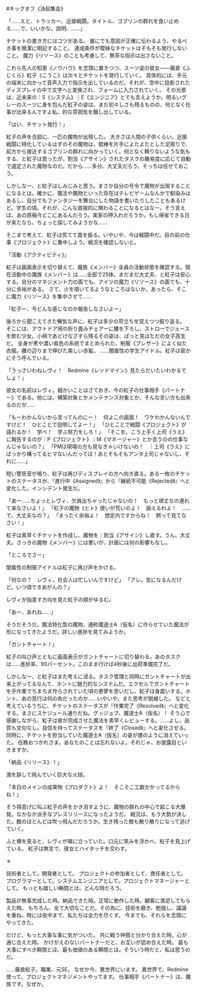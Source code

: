 #キックオフ《決起集会》

「……えと、トラッカー、近接戦闘。タイトル、ゴブリンの群れを食い止める……で、いいかな。説明、……」

チケットの書き方にはコツがある。
誰にでも意図が正確に伝わるよう、やるべき事を簡潔に明記すること。
達成条件が曖昧なチケットはそもそも発行しないこと。
魔力《リソース》のことも考慮して、無茶な指示は出さないこと。

これら先人の知恵《ノウハウ》を念頭に置きつつ、スーツ姿の彼女――藤倉《ふじくら》紅子《こうこ》は次々とチケットを発行していく。
具体的には、手元の端末に向かって音声入力で指示を出しているのだ。それが、空中に投影されたディスプレイの中で文字へと変換され、フォームに入力されていく。
その光景は、近未来の｜S《システム》｜E《エンジニア》とでも言えようか。明るいグレーのスーツに身を包んだ紅子の姿は、まだ初々しさも残るものの、何となく仕事が出来るんですよ私、的な雰囲気を醸し出している。

「はい、チケット発行！」

紅子の声を合図に、一匹の魔物が出現した。
大きさは人間の子供くらい。近接戦闘に特化しているはずのその魔物は、棍棒を片手によたよたとした足取りで、前方から接近するゴブリンの群れに向かっていく。何となく頼りないような気もする、と紅子は思ったが、割当《アサイン》されたタスクの難易度に応じて自動で選定された魔物なのだ。だから……多分、大丈夫だろう。そっちは任せておこう。

しかしなー、と紅子はしみじみと思う。まさか自分の号令で魔物が出現することになるとは。確かに、魔法や魔物といった存在はテレビゲームなんかで馴染みはあるし、自分でもファンタジーを舞台にした物語を書いたりしたこともあるけど。学生の頃。それが、こんな直接的に関わることになるとはなー。そう言えば、あの原稿今どこにあるんだろう。実家の押入れだろうか。もし帰省できる日が来たなら、ちょっと探してみようかな……

そこまで考えて、紅子は慌てて首を振る。いやいや、今は戦闘中だ。目の前の仕事《プロジェクト》に集中しよう。戦況を確認しないと。

「活動《アクティビティ》」

紅子は画面表示を切り替えて、魔族《メンバー》全員の活動状態を確認する。現在活動中の魔族《メンバー》は……全部で25体。まだまだ大丈夫、と紅子は安心する。自分のマネジメント力の面でも、アイツの魔力《リソース》の面でも、十分に余裕がある。
さて、火を噴いてるようなところはないか。あったら、そこに魔力《リソース》を集中させて……

「紅子ー、今どんな感じなのか報告しなさいよー」

後ろから聞こえてきた暢気な声に、紅子は多少の苛立ちを覚えつつ振り返る。
そこには、アウトドア用の折り畳みチェアーに腰を下ろし、ストローでジュースを飲む少女。小柄であどけなさすら残るその姿は、ぱっと見はただの女子高生だ。
全身が黒や濃い紫色の系統でまとめられた、制服《ブレザー》によく似た衣服。腰の辺りまで伸びた美しい赤髪。
……闇属性の学生アイドル。紅子は密かにそう呼んでいる。

「うっさいわねレヴィ！　Redmine《レッドマイン》見たらだいたいわかるでしょ！」

彼女の名前はレヴィ。細かいことはさておき、今の紅子の仕事相手《パートナー》である。他には、構築対象とかメンテナンス対象とか、そんな言い方も出来るのだが……

「もーわかんないから言ってんのにー！　何よこの画面！　ワケわかんないんですけど！　ひとことで説明してよー！」
「ひとことで戦闘《プロジェクト》が語れるか！　学べ！　学ぶ努力をしろ！」
「そこを、こう上手く上司《うえ》に報告するのが｜P《プロジェクト》｜M《マネージャー》とか言うのの仕事なんじゃないの？」
「PMは現場の方も見なきゃいけないの！　｜上司《うえ》にばっかり構ってるヒマないんだってば！あとそもそもアンタ上司じゃないし、それに……」

短い警告音が鳴り、紅子は再びディスプレイの方へ向き直る。ある一枚のチケットのステータスが、『進行中《Assigned》』から『継続不可能《Rejected》』へと変化した。インシデント発生だ。

「あー……ちょっとレヴィ、欠員出ちゃったじゃないの！　もっと頑丈なの連れて来なさいよ！」
「紅子の魔物《ヒト》使いが荒いのよ！　訴えるわよ！　……で、大丈夫なの？」
「まったく余裕よ！　想定内ですからね！　黙って見てなさい！」

紅子は素早くチケットを作成し、魔物を｜割当《アサイン》し直す。うん、大丈夫。さっきの魔物《メンバー》には悪いが、計画には何の影響もなし。

「ところでさー」

闇属性の制服アイドルは紅子に再び声をかける。

「何なの？　レヴィ。社会人は忙しいんですけど」
「アレ。気になるんだけど。いつ頃できあがんの？」

レヴィが指差す方向を見た紅子の頬がゆるむ。

「あー、あれね……」

そうだそうだ。魔法特化型の魔物、通称魔道士A（仮名）に作らせていた魔法が形になってきたようだ。詳しい進捗を見てみようか。

「ガントチャート！」

紅子の叫び声とともに画面表示がガントチャートに切り替わる。あのタスクは……進捗率、90パーセント。このまま行けば4秒後に出荷準備完了だ。

しかしなー、と紅子はまた考えに浸る。タスク管理と同時にガントチャートが出来上がってるなんて、ホントに魅力的なシステムだ。エクセルでガントチャートを手作業でちまちま作らされていた頃の悪夢を思いだし、紅子は身震いする。ホント、あの苦行は何の為だったのか……いやいや、また思考が脱線した。
などと考えているうちに、チケットのステータスが『作業完了《Resolved》』へと変化する。まさにスケジュール通りだね。グッジョブ、魔道士A（仮名）！
そう心で感謝しながら、紅子は彼が完成させた魔法を素早くレビューする。……よし、品質も文句なし。自信を持ってステータスを『終了《Closed》』へと変化させる。同時に、チケットを担当していた魔道士A（仮名）の姿が煙のように消えていった。
任務おつかれさま。あなたのことは忘れないよ。それじゃ、お披露目といきますか。

「納品《リリース》！」

満を辞して飛んでいく巨大な火球。

「本日のメインの成果物《プロダクト》よ！　そこそこ工数かかってるからね！」

そう得意げに叫ぶ紅子の声をかき消すように、魔物の群れの中心で起こる大爆発。なかなか派手なプレスリリースになったようだ。
戦況は、もう大勢が決した。敵のほとんどは吹っ飛んだだろうか。生き残った敵も散り散りになって逃げていく。

ふと横を見ると、レヴィが隣に立っていた。口元に笑みを浮かべ、紅子を見上げている。
紅子は無言で、彼女とハイタッチを交わす。

＊

技術者として。開発者として。
プロジェクトの参加者として、責任者として。
プログラマーとして。システムエンジニアとして。プロジェクトマネージャーとして。
もっとも嬉しい瞬間とは、どんな時だろう。

製品が無事完成した時。納品できた時。正常に動作した時。顧客に満足してもらえた時。
もちろん、全て大切なことだ。その為に、技術を磨き、勉強し、議論を重ね、時には夜中まで、私たちは全力を尽くす。
今までも、それらを念頭にやってきた。

だけど、もっと大事な事に気がついた。
共に戦う仲間と分かり合えた時。心が通じ合えた時。
かけがえのないパートナーだと、お互いが認め合えた時。
最も大事にすべき瞬間とは、最も価値のある瞬間とは。そういう時だと、私は思うのだ。


……藤倉紅子。職業、元SE。
なぜか今、異世界にいます。
異世界で、Redmine使って、プロジェクトマネジメントやってます。
仕事相手《パートナー》は、魔族です。なぜか。